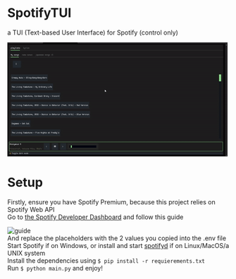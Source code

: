 # SpotifyTUI
a TUI (Text-based User Interface) for Spotify (control only)  
  
![demo video of spotifytui](https://github.com/mgytr/SpotifyCLI/blob/main/demo.gif)

# Setup
Firstly, ensure you have Spotify Premium, because this project relies on Spotify Web API  
Go to [the Spotify Developer Dashboard](https://developer.spotify.com/dashboard) and follow this guide  
  
![guide](https://github.com/user-attachments/assets/e15e40bb-bf15-4e14-a2a6-863688efcd02)  
And replace the placeholders with the 2 values you copied into the .env file  
Start Spotify if on Windows, or install and start [spotifyd](https://github.com/Spotifyd/spotifyd) if on Linux/MacOS/a UNIX system  
Install the dependencies using `$ pip install -r requierements.txt`  
Run `$ python main.py` and enjoy!  
